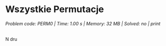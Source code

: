 # Wszystkie Permutacje
###### Problem code: PERM0 \| Time: 1.00 s \| Memory: 32 MB \| Solved: no \| print

N dru
